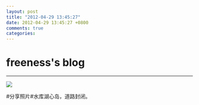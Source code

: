 ```yaml
---
layout: post
title: "2012-04-29 13:45:27"
date: 2012-04-29 13:45:27 +0800
comments: true
categories: 
---
```


# freeness's blog

----------

![](http://okqmqrbgo.bkt.clouddn.com/201204291345271.jpg)

>
\#分享照片\#水库湖心岛，道路封闭。